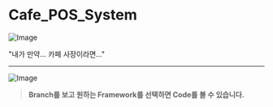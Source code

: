 # Cafe_POS_System

![Image](https://github.com/user-attachments/assets/aec5899f-74db-4208-89d6-fdba170cc9b8)

"내가 만약... 카페 사장이라면..."

---

![Image](https://github.com/user-attachments/assets/de4f2484-0779-4ac5-b59d-38d996ccd027)

> **Branch를 보고 원하는 Framework를 선택하면 Code를 볼 수 있습니다.**